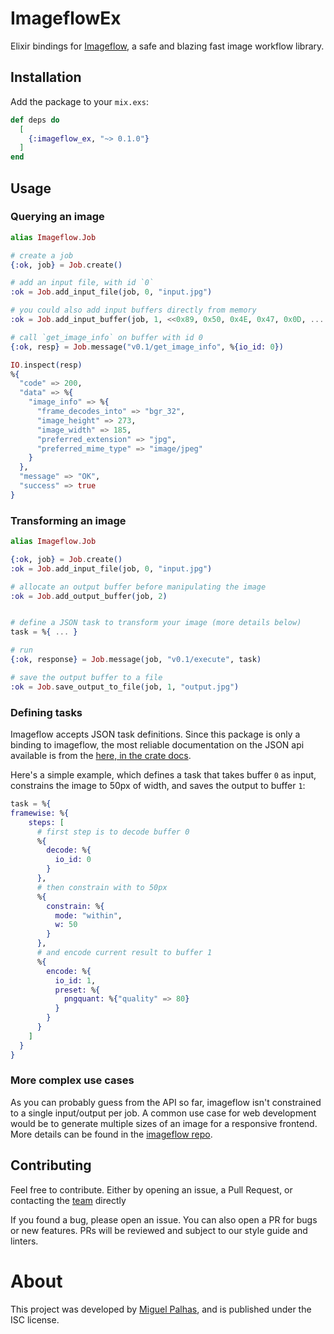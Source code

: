 # ImageflowEx

[imageflow-github]: https://github.com/imazen/imageflow
[imageflow-json-docs]: https://docs.imageflow.io/json/introduction.html
[my-website]: https://naps62.com

Elixir bindings for [Imageflow][imageflow-github], a safe and blazing fast image workflow library.


## Installation

Add the package to your `mix.exs`:

```elixir
def deps do
  [
    {:imageflow_ex, "~> 0.1.0"}
  ]
end
```

## Usage

### Querying an image

```elixir
alias Imageflow.Job

# create a job
{:ok, job} = Job.create()

# add an input file, with id `0`
:ok = Job.add_input_file(job, 0, "input.jpg")

# you could also add input buffers directly from memory
:ok = Job.add_input_buffer(job, 1, <<0x89, 0x50, 0x4E, 0x47, 0x0D, ... >>)

# call `get_image_info` on buffer with id 0
{:ok, resp} = Job.message("v0.1/get_image_info", %{io_id: 0})

IO.inspect(resp)
%{
  "code" => 200,
  "data" => %{
    "image_info" => %{
      "frame_decodes_into" => "bgr_32",
      "image_height" => 273,
      "image_width" => 185,
      "preferred_extension" => "jpg",
      "preferred_mime_type" => "image/jpeg"
    }
  },
  "message" => "OK",
  "success" => true
}
```

### Transforming an image

```elixir
alias Imageflow.Job

{:ok, job} = Job.create()
:ok = Job.add_input_file(job, 0, "input.jpg")

# allocate an output buffer before manipulating the image
:ok = Job.add_output_buffer(job, 2)


# define a JSON task to transform your image (more details below)
task = %{ ... }

# run
{:ok, response} = Job.message(job, "v0.1/execute", task)

# save the output buffer to a file
:ok = Job.save_output_to_file(job, 1, "output.jpg")
```

### Defining tasks

Imageflow accepts JSON task definitions. Since this package is only a binding to
imageflow, the most reliable documentation on the JSON api available is from the
[here, in the crate docs][imageflow-json-docs].


Here's a simple example, which defines a task that takes buffer `0` as input,
constrains the image to 50px of width, and saves the output to buffer `1`:

```elixir
task = %{
framewise: %{
    steps: [
      # first step is to decode buffer 0
      %{
        decode: %{
          io_id: 0
        }
      },
      # then constrain with to 50px
      %{
        constrain: %{
          mode: "within",
          w: 50
        }
      },
      # and encode current result to buffer 1
      %{
        encode: %{
          io_id: 1,
          preset: %{
            pngquant: %{"quality" => 80}
          }
        }
      }
    ]
  }
}
```

### More complex use cases

As you can probably guess from the API so far, imageflow isn't constrained to
a single input/output per job.
A common use case for web development would be to generate multiple sizes of an
image for a responsive frontend.
More details can be found in the [imageflow repo][imageflow-github].

## Contributing

Feel free to contribute. Either by opening an issue, a Pull Request, or contacting the
[team](mailto:mpalhas@gmail.com) directly

If you found a bug, please open an issue. You can also open a PR for bugs or new
features. PRs will be reviewed and subject to our style guide and linters.

# About

This project was developed by [Miguel Palhas][my-website], and is published
under the ISC license.
